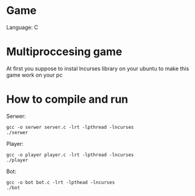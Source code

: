 # Game
Language: C
# Multiproccesing game 
At first you suppose to instal lncurses library on your ubuntu to make this game work on your pc
# How to compile and run
Serwer:
```
gcc -o serwer server.c -lrt -lpthread -lncurses
./serwer
```
Player:
```
gcc -o player player.c -lrt -lpthread -lncurses
./player
```
Bot:
```
gcc -o bot bot.c -lrt -lpthead -lncurses
./bot
```
